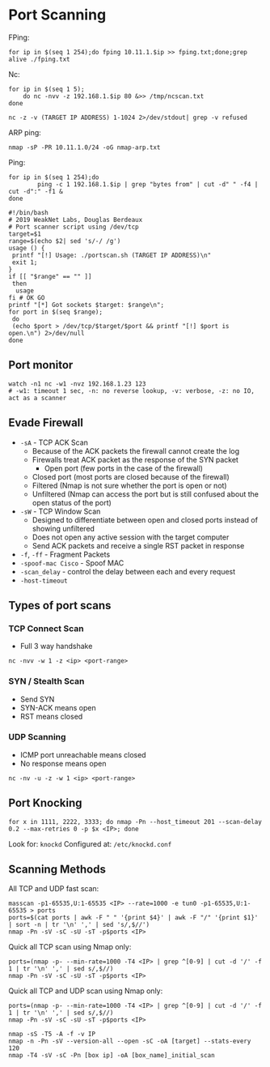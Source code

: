 # Port Scanning

FPing:
```
for ip in $(seq 1 254);do fping 10.11.1.$ip >> fping.txt;done;grep alive ./fping.txt
```

Nc:
```
for ip in $(seq 1 5);
	do nc -nvv -z 192.168.1.$ip 80 &>> /tmp/ncscan.txt
done
```
```
nc -z -v (TARGET IP ADDRESS) 1-1024 2>/dev/stdout| grep -v refused
```

ARP ping:
```
nmap -sP -PR 10.11.1.0/24 -oG nmap-arp.txt
```

Ping:
```
for ip in $(seq 1 254);do
        ping -c 1 192.168.1.$ip | grep "bytes from" | cut -d" " -f4 | cut -d":" -f1 &
done
```

```
#!/bin/bash
# 2019 WeakNet Labs, Douglas Berdeaux
# Port scanner script using /dev/tcp
target=$1
range=$(echo $2| sed 's/-/ /g')
usage () {
 printf "[!] Usage: ./portscan.sh (TARGET IP ADDRESS)\n"
 exit 1;
}
if [[ "$range" == "" ]]
 then
  usage
fi # OK GO
printf "[*] Got sockets $target: $range\n";
for port in $(seq $range);
 do
 (echo $port > /dev/tcp/$target/$port && printf "[!] $port is open.\n") 2>/dev/null
done
```

## Port monitor 
```
watch -n1 nc -w1 -nvz 192.168.1.23 123
# -w1: timeout 1 sec, -n: no reverse lookup, -v: verbose, -z: no IO, act as a scanner
```
## Evade Firewall

- `-sA` - TCP ACK Scan
	- Because of the ACK packets the firewall cannot create the log
	- Firewalls treat ACK packet as the response of the SYN packet
		- Open port (few ports in the case of the firewall)
    - Closed port (most ports are closed because of the firewall)
    - Filtered (Nmap is not sure whether the port is open or not)
    - Unfiltered (Nmap can access the port but is still confused about the open status of the port)
- `-sW` - TCP Window Scan
	- Designed to differentiate between open and closed ports instead of showing unfiltered
	- Does not open any active session with the target computer
	- Send ACK packets and receive a single RST packet in response
- `-f`, `-ff` - Fragment Packets
- `-spoof-mac Cisco` - Spoof MAC
- `-scan_delay` - control the delay between each and every request
- `-host-timeout`

## Types of port scans

### TCP Connect Scan
- Full 3 way handshake
```
nc -nvv -w 1 -z <ip> <port-range>
```

### SYN / Stealth Scan
- Send SYN
- SYN-ACK means open
- RST means closed

### UDP Scanning
- ICMP port unreachable means closed
- No response means open
```
nc -nv -u -z -w 1 <ip> <port-range>
```

## Port Knocking
```
for x in 1111, 2222, 3333; do nmap -Pn --host_timeout 201 --scan-delay 0.2 --max-retries 0 -p $x <IP>; done
```

Look for: `knockd`
Configured at: `​/etc/knockd.conf​`

## Scanning Methods

All TCP and UDP fast scan:
```
masscan -p1-65535,U:1-65535 <IP> --rate=1000 -e tun0 -p1-65535,U:1-65535 > ports
ports=$(cat ports | awk -F " " '{print $4}' | awk -F "/" '{print $1}' | sort -n | tr '\n' ',' | sed 's/,$//')
nmap -Pn -sV -sC -sU -sT -p$ports <IP>
```

Quick all TCP scan using Nmap only:
```
ports=(nmap -p- --min-rate=1000 -T4 <IP> | grep ^[0-9] | cut -d '/' -f 1 | tr '\n' ',' | sed s/,$//)
nmap -Pn -sV -sC -sU -sT -p$ports <IP>
```

Quick all TCP and UDP scan using Nmap only:

```
ports=(nmap -p- --min-rate=1000 -T4 <IP> | grep ^[0-9] | cut -d '/' -f 1 | tr '\n' ',' | sed s/,$//)
nmap -Pn -sV -sC -sU -sT -p$ports <IP>
```

```
nmap -sS -T5 -A -f -v IP
nmap -n -Pn -sV --version-all --open -sC -oA [target] --stats-every 120
nmap -T4 -sV -sC -Pn [box ip] -oA [box_name]_initial_scan

```
